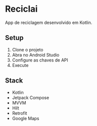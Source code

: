 # Reciclai

App de reciclagem desenvolvido em Kotlin.

## Setup

1. Clone o projeto
2. Abra no Android Studio
3. Configure as chaves de API
4. Execute

## Stack

- Kotlin
- Jetpack Compose 
- MVVM
- Hilt
- Retrofit
- Google Maps